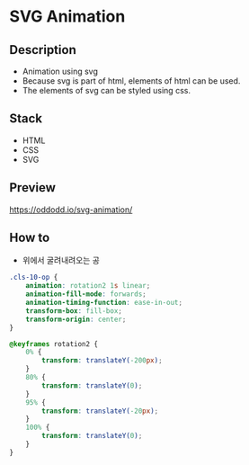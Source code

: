 # SVG Animation

## Description

-   Animation using svg
-   Because svg is part of html, elements of html can be used.
-   The elements of svg can be styled using css.

## Stack

-   HTML
-   CSS
-   SVG

## Preview

https://oddodd.io/svg-animation/

## How to

-   위에서 굴려내려오는 공

```css
.cls-10-op {
    animation: rotation2 1s linear;
    animation-fill-mode: forwards;
    animation-timing-function: ease-in-out;
    transform-box: fill-box;
    transform-origin: center;
}

@keyframes rotation2 {
    0% {
        transform: translateY(-200px);
    }
    80% {
        transform: translateY(0);
    }
    95% {
        transform: translateY(-20px);
    }
    100% {
        transform: translateY(0);
    }
}
```
